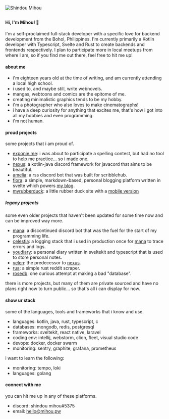 ![Shindou Mihou](https://user-images.githubusercontent.com/69381903/211315829-e1a8f930-d485-441e-a4ae-2d0805de924b.gif)

##

#### Hi, I'm Mihou! 👋

I'm a self-proclaimed full-stack developer with a specific love for backend development from the Bohol, Philippines. I'm currently primarily a Kotlin developer with Typescript, Svelte and Rust to create backends and frontends respectively. I plan to participate more in local meetups from where I am, so if you find me out there, feel free to hit me up!

#### about me
- i'm eighteen years old at the time of writing, and am currently attending a local high school.
- i used to, and maybe still, write webnovels.
- mangas, webtoons and comics are the epitome of me.
- creating minimalistic graphics tends to be my hobby.
- i'm a photographer who also loves to make cinematographs!
- i have a deep curiosity for anything that excites me, that's how i got into all my hobbies and even programming.
- i'm not human.

#### proud projects
some projects that i am proud of.
- [exponie.me](https://exponie.me): i was about to participate a spelling contest, but had no tool to help me practice... so i made one.
- [nexus](https://github.com/ShindouMihou/Nexus): a kotlin-java discord framework for javacord that aims to be beautiful.
- [amelia](https://github.com/Amelia-chan/Amelia): a rss discord bot that was built for scribblehub.
- [flora](https://github.com/ShindouMihou/Flora): a simple, markdown-based, personal blogging platform written in svelte which powers [my blog](https://blog.mihou.pw).
- [myrubberduck](https://rubberduck.mihou.pw): a little rubber duck site with a [mobile version](https://github.com/ShindouMihou/MyRubberDuck-Native)

##### legacy projects
some even older projects that haven't been updated for some time now and can be improved way more.
- [mana](https://github.com/ManaNet/): a discontinued discord bot that was the fuel for the start of my programming life.
- [celestia](https://github.com/ShindouMihou/celestia): a logging stack that i used in production once for [mana](https://github.com/ManaNet) to trace errors and logs.
- [youdiary](https://github.com/ShindouMihou/youdiary): a personal diary written in sveltekit and typescript that is used to store personal notes.
- [velen](https://github.com/ShindouMihou/velen): the predecessor to [nexus](https://github.com/ShindouMihou/Nexus).
- [rua](https://github.com/ShindouMihou/Rua): a simple rust reddit scraper.
- [rosedb](https://github.com/ShindouMihou/RoseDB): one curious attempt at making a bad "database".

there is more projects, but many of them are private sourced and have no plans right now to turn public... so that's all i can display for now.

#### show ur stack
some of the languages, tools and frameworks that i know and use.
- languages: kotlin, java, rust, typescript, c
- databases: mongodb, redis, postgresql
- frameworks: sveltekit, react native, laravel
- coding env: intellij, webstorm, clion, fleet, visual studio code
- devops: docker, docker swarm
- monitoring: sentry, graphite, grafana, prometheus

i want to learn the following:
- monitoring: tempo, loki
- languages: golang

#### connect with me
you can hit me up in any of these platforms.
- discord: shindou mihou#5375
- email: hello@mihou.pw

